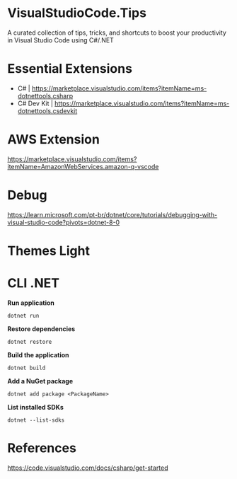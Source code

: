 # VisualStudioCode.Tips
A curated collection of tips, tricks, and shortcuts to boost your productivity in Visual Studio Code using C#/.NET

# Essential Extensions
- C# | https://marketplace.visualstudio.com/items?itemName=ms-dotnettools.csharp
- C# Dev Kit | https://marketplace.visualstudio.com/items?itemName=ms-dotnettools.csdevkit

# AWS Extension
https://marketplace.visualstudio.com/items?itemName=AmazonWebServices.amazon-q-vscode

# Debug

https://learn.microsoft.com/pt-br/dotnet/core/tutorials/debugging-with-visual-studio-code?pivots=dotnet-8-0


# Themes Light


# CLI .NET

**Run application**
```
dotnet run
```


**Restore dependencies**
```
dotnet restore
```



**Build the application**
```
dotnet build
```



**Add a NuGet package**
```
dotnet add package <PackageName>
```



**List installed SDKs**
```
dotnet --list-sdks
```


# References

https://code.visualstudio.com/docs/csharp/get-started
